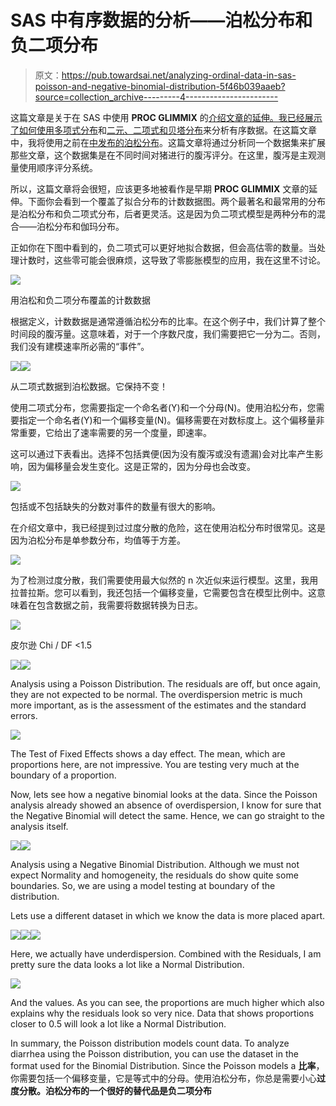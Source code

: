 # SAS 中有序数据的分析——泊松分布和负二项分布

> 原文：<https://pub.towardsai.net/analyzing-ordinal-data-in-sas-poisson-and-negative-binomial-distribution-5f46b039aaeb?source=collection_archive---------4----------------------->

这篇文章是关于在 SAS 中使用 **PROC GLIMMIX** 的[介绍文章的延伸。我已经展示了如何使用](https://medium.com/@marc.jacobs012/generalized-linear-mixed-models-in-sas-distributions-link-functions-scales-overdisperion-and-4b1c767bb89a)[多项式分布](https://medium.com/@marc.jacobs012/analyzing-ordinal-data-in-sas-fe9d9d35a449)和[二元、二项式和贝塔分布](https://medium.com/@marc.jacobs012/analyzing-ordinal-data-in-sas-using-the-binary-binomial-and-beta-distribution-8efe5fe5af66)来分析有序数据。在这篇文章中，我将使用之前在[中发布的泊松分布](https://medium.com/@marc.jacobs012/analysis-of-repeated-count-data-in-r-the-poisson-quasi-poisson-negative-binomial-e62aff528309)。这篇文章将通过分析同一个数据集来扩展那些文章，这个数据集是在不同时间对猪进行的腹泻评分。在这里，腹泻是主观测量使用顺序评分系统。

所以，这篇文章将会很短，应该更多地被看作是早期 **PROC GLIMMIX** 文章的延伸。下面你会看到一个覆盖了拟合分布的计数数据图。两个最著名和最常用的分布是泊松分布和负二项式分布，后者更灵活。这是因为负二项式模型是两种分布的混合——泊松分布和伽玛分布。

正如你在下图中看到的，负二项式可以更好地拟合数据，但会高估零的数量。当处理计数时，这些零可能会很麻烦，这导致了零膨胀模型的应用，我在这里不讨论。

![](img/7d6e6a0505a0e68aafbc64e182f4bb41.png)

用泊松和负二项分布覆盖的计数数据

根据定义，计数数据是通常遵循泊松分布的比率。在这个例子中，我们计算了整个时间段的腹泻量。这意味着，对于一个序数尺度，我们需要把它一分为二。否则，我们没有建模速率所必需的“事件”。

![](img/de148af46c370e6414a5a97714e7edd4.png)![](img/605f55f22969b3125a6387ebac332618.png)

从二项式数据到泊松数据。它保持不变！

使用二项式分布，您需要指定一个命名者(Y)和一个分母(N)。使用泊松分布，您需要指定一个命名者(Y)和一个偏移变量(N)。偏移需要在对数标度上。这个偏移量非常重要，它给出了速率需要的另一个度量，即速率。

这可以通过下表看出。选择不包括粪便(因为没有腹泻或没有遗漏)会对比率产生影响，因为偏移量会发生变化。这是正常的，因为分母也会改变。

![](img/95a621235f5de7f49b397aceb58f4e8c.png)

包括或不包括缺失的分数对事件的数量有很大的影响。

在介绍文章中，我已经提到过过度分散的危险，这在使用泊松分布时很常见。这是因为泊松分布是单参数分布，均值等于方差。

![](img/cdc0eab226da0f03e526e4c01a614a38.png)

为了检测过度分散，我们需要使用最大似然的 n 次近似来运行模型。这里，我用拉普拉斯。您可以看到，我还包括一个偏移变量，它需要包含在模型比例中。这意味着在包含数据之前，我需要将数据转换为日志。

![](img/6d4c6b91c3207cfd620a4e515b4646f6.png)

皮尔逊 Chi / DF <1.5

![](img/0f94d61afdf2bf17a2d9fdf0790a8729.png)![](img/173744cd4b200d9f5ffe1abf379b541c.png)

Analysis using a Poisson Distribution. The residuals are off, but once again, they are not expected to be normal. The overdispersion metric is much more important, as is the assessment of the estimates and the standard errors.

![](img/a57c812a2c6d16ed12e84a3570fc3a50.png)

The Test of Fixed Effects shows a day effect. The mean, which are proportions here, are not impressive. You are testing very much at the boundary of a proportion.

Now, lets see how a negative binomial looks at the data. Since the Poisson analysis already showed an absence of overdispersion, I know for sure that the Negative Binomial will detect the same. Hence, we can go straight to the analysis itself.

![](img/c8cda9a71ff6fb410a49576a98cbe511.png)![](img/8820930b3a171eff9ea5994b9cd06424.png)

Analysis using a Negative Binomial Distribution. Although we must not expect Normality and homogeneity, the residuals do show quite some boundaries. So, we are using a model testing at boundary of the distribution.

Lets use a different dataset in which we know the data is more placed apart.

![](img/ff12a2992f236be725dd1569b2375672.png)![](img/489859e964ce96cd7509d1fc3b5592b3.png)![](img/9a1060a92771c56abeaa76b5de2d750d.png)

Here, we actually have underdispersion. Combined with the Residuals, I am pretty sure the data looks a lot like a Normal Distribution.

![](img/65acde61e174f5f5664b20359a95a5c6.png)

And the values. As you can see, the proportions are much higher which also explains why the residuals look so very nice. Data that shows proportions closer to 0.5 will look a lot like a Normal Distribution.

In summary, the Poisson distribution models count data. To analyze diarrhea using the Poisson distribution, you can use the dataset in the format used for the Binomial Distribution. Since the Poisson models a **比率**，你需要包括一个偏移变量，它是等式中的分母。使用泊松分布，你总是需要小心**过度分散。**泊松分布的一个很好的替代品是**负二项分布**